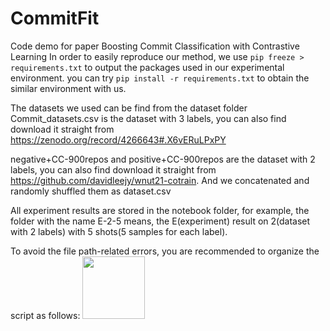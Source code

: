# CommitFit
Code demo for paper Boosting Commit Classification with Contrastive Learning
In order to easily reproduce our method, we use ```pip freeze > requirements.txt``` to output the packages used in our experimental environment.
you can try ```pip install -r requirements.txt``` to obtain the similar environment with us.

The datasets we used can be find from the dataset folder 
Commit_datasets.csv is the dataset with 3 labels, you can also find download it straight from https://zenodo.org/record/4266643#.X6vERuLPxPY

negative+CC-900repos and positive+CC-900repos are the dataset with 2 labels, you can also find download it straight from https://github.com/davidleejy/wnut21-cotrain. And we concatenated and randomly shuffled them as dataset.csv 

All experiment results are stored in the notebook folder, for example, the folder with the name E-2-5 means, the E(experiment) result on 2(dataset with 2 labels) with 5 shots(5 samples for each label). 

To avoid the file path-related errors, you are recommended to organize the script as follows: <img src="https://github.com/AppleMax1992/CommitFit/assets/77500295/7002f3f1-ba09-42c6-b2ac-b87ad534d39c" width="100" height="100">


